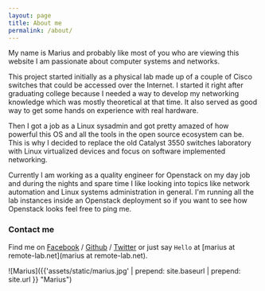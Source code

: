 ```yaml
---
layout: page
title: About me
permalink: /about/
---
```


My name is Marius and probably like most of you who are viewing this website I am passionate about computer systems and networks. 

This project started initially as a physical lab made up of a couple of Cisco switches that could be accessed over the Internet. I started it right after graduating college because I needed a way to develop my networking knowledge which was mostly theoretical at that time. It also served as good way to get some hands on experience with real hardware.

Then I got a job as a Linux sysadmin and got pretty amazed of how powerful this OS and all the tools in the open source ecosystem can be. This is why I decided to replace the old Catalyst 3550 switches laboratory with Linux virtualized devices and focus on software implemented networking. 

Currently I am working as a quality engineer for Openstack on my day job and during the nights and spare time I like looking into topics like network automation and Linux systems administration in general. I'm running all the lab instances inside an Openstack deployment so if you want to see how Openstack looks feel free to ping me. 

### Contact me

Find me on [Facebook][facebook] / [Github][github] / [Twitter][Twitter] or just say `Hello` at 
[marius at remote-lab.net](marius at remote-lab.net).

![Marius]({{'assets/static/marius.jpg' | prepend: site.baseurl | prepend: site.url }} "Marius")

[tf]: http://template-factory.nl
[m]: http://mearch.com
[pw]: http://processwire.com
[pwf]: http://processwire.com/talk
[jekyll]: http://jekyllrb.com
[github]: https://github.com/remoteur
[twitter]: https://twitter.com/remoteur
[facebook]: https://www.facebook.com/marius.catalin.31542
